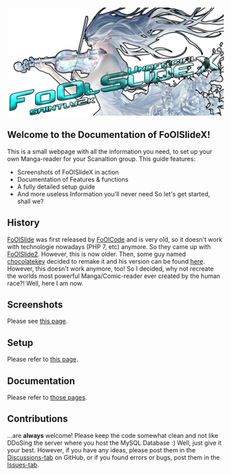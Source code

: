 ![banner](banner.png)
## Welcome to the Documentation of FoOlSlideX!
This is a small webpage with all the information you need, to set up your own Manga-reader for your Scanaltion group. This guide features:
- Screenshots of FoOlSlideX in action
- Documentation of Features & functions
- A fully detailed setup guide
- And more useless Information you'll never need
So let's get started, shall we?

## History
[FoOlSlide](https://github.com/FoolCode/FoOlSlide) was first released by [FoOlCode](github.com/FoOlCode/) and is very old, so it doesn't work with technologie nowadays (PHP 7, etc) anymore. So they came up with [FoOlSlide2](https://github.com/FoolCode/FoolSlide2). However, this is now older. Then, some guy named [chocolatekey](https://github.com/chocolatkey) decided to remake it and his version can be found [here](https://github.com/chocolatkey/FoOlSlide2). However, this doesn't work anymore, too! So I decided, why not recreate the worlds most powerful Manga/Comic-reader ever created by the human race?! Well, here I am now.

## Screenshots
Please see [this page](/screens/).

## Setup
Please refer to [this page](/setup/).

## Documentation
Please refer to [those pages](/docs/).

## Contributions
...are **always** welcome! Please keep the code somewhat clean and not like DDoSing the server where you host the MySQL Database :)
Well, just give it your best. However, if you have any ideas, please post them in the [Discussions-tab](https://github.com/saintly2k/FoOlSlideX/discussions) on GitHub, or if you found errors or bugs, post them in the [Issues-tab](https://github.com/saintly2k/FoOlSlideX/issues).
